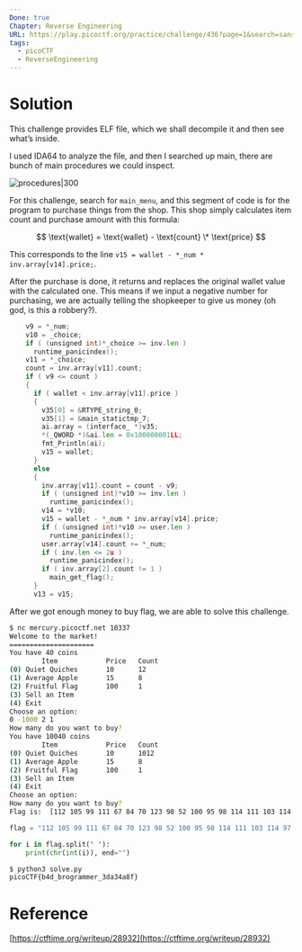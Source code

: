 ```yaml
---
Done: true
Chapter: Reverse Engineering
URL: https://play.picoctf.org/practice/challenge/436?page=1&search=sans
tags:
  - picoCTF
  - ReverseEngineering
---
```


# Solution

This challenge provides ELF file, which we shall decompile it and then see what’s inside.

I used IDA64 to analyze the file, and then I searched up main, there are bunch of main procedures we could inspect.

![procedures|300](https://i.imgur.com/9HKhTwE.png)

For this challenge, search for `main_menu`, and this segment of code is for the program to purchase things from the shop. This shop simply calculates item count and purchase amount with this formula:

$$ \text{wallet} = \text{wallet} - \text{count} \* \text{price} $$

This corresponds to the line `v15 = wallet - *_num * inv.array[v14].price;`.

After the purchase is done, it returns and replaces the original wallet value with the calculated one. This means if we input a negative number for purchasing, we are actually telling the shopkeeper to give us money (oh god, is this a robbery?).

```go
    v9 = *_num;
    v10 = _choice;
    if ( (unsigned int)*_choice >= inv.len )
      runtime_panicindex();
    v11 = *_choice;
    count = inv.array[v11].count;
    if ( v9 <= count )
    {
      if ( wallet < inv.array[v11].price )
      {
        v35[0] = &RTYPE_string_0;
        v35[1] = &main_statictmp_7;
        ai.array = (interface_ *)v35;
        *(_QWORD *)&ai.len = 0x100000001LL;
        fmt_Println(ai);
        v15 = wallet;
      }
      else
      {
        inv.array[v11].count = count - v9;
        if ( (unsigned int)*v10 >= inv.len )
          runtime_panicindex();
        v14 = *v10;
        v15 = wallet - *_num * inv.array[v14].price;
        if ( (unsigned int)*v10 >= user.len )
          runtime_panicindex();
        user.array[v14].count += *_num;
        if ( inv.len <= 2u )
          runtime_panicindex();
        if ( inv.array[2].count != 1 )
          main_get_flag();
      }
      v13 = v15;
```

After we got enough money to buy flag, we are able to solve this challenge.

```bash
$ nc mercury.picoctf.net 10337
Welcome to the market!
=====================
You have 40 coins
        Item            Price   Count
(0) Quiet Quiches       10      12
(1) Average Apple       15      8
(2) Fruitful Flag       100     1
(3) Sell an Item
(4) Exit
Choose an option:
0 -1000 2 1
How many do you want to buy?
You have 10040 coins
        Item            Price   Count
(0) Quiet Quiches       10      1012
(1) Average Apple       15      8
(2) Fruitful Flag       100     1
(3) Sell an Item
(4) Exit
Choose an option:
How many do you want to buy?
Flag is:  [112 105 99 111 67 84 70 123 98 52 100 95 98 114 111 103 114 97 109 109 101 114 95 51 100 97 51 52 97 56 102 125]
```

```python
flag = "112 105 99 111 67 84 70 123 98 52 100 95 98 114 111 103 114 97 109 109 101 114 95 51 100 97 51 52 97 56 102 125"

for i in flag.split(" "):
    print(chr(int(i)), end="")
```

```bash
$ python3 solve.py
picoCTF{b4d_brogrammer_3da34a8f}
```

# Reference

[https://ctftime.org/writeup/28932](https://ctftime.org/writeup/28932)
